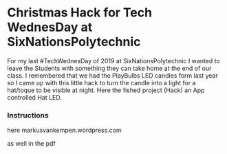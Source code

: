 # Christmas Hack for Tech WednesDay at SixNationsPolytechnic
For my last #TechWednesDay of 2019 at SixNationsPolytechnic I wanted to leave the Students with something 
they can take home at the end of our class. 
I remembered that we had the PlayBulbs LED candles form last year so I came up with this little hack 
to turn the candle into a light for a hat/toque to be visible at night. Here the fished project 
(Hack) an App controlled Hat LED.

### Instructions
here markusvankempen.wordpress.com

as well in the pdf

